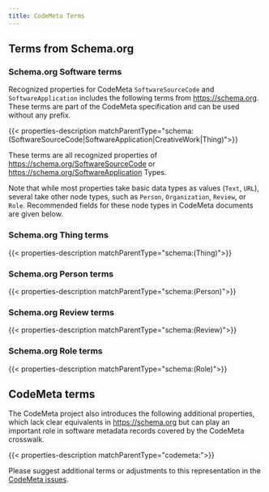```yaml
---
title: CodeMeta Terms
---
```


## Terms from Schema.org

### Schema.org Software terms

Recognized properties for CodeMeta `SoftwareSourceCode` and `SoftwareApplication` includes the following terms from <https://schema.org>.  These terms are part of the CodeMeta specification and can be used without any prefix.

{{< properties-description matchParentType="schema:(SoftwareSourceCode|SoftwareApplication|CreativeWork|Thing)">}}

These terms are all recognized properties of <https://schema.org/SoftwareSourceCode> or <https://schema.org/SoftwareApplication> Types.

Note that while most properties take basic data types as values (`Text`, `URL`), several take other node types, such as `Person`, `Organization`, `Review`, or `Role`.
Recommended fields for these node types in CodeMeta documents are given below.

### Schema.org Thing terms

{{< properties-description matchParentType="schema:(Thing)">}}

### Schema.org Person terms

{{< properties-description matchParentType="schema:(Person)">}}

### Schema.org Review terms

{{< properties-description matchParentType="schema:(Review)">}}

### Schema.org Role terms

{{< properties-description matchParentType="schema:(Role)">}}

## CodeMeta terms

The CodeMeta project also introduces the following additional properties, which lack clear equivalents in <https://schema.org> but can play an important role in software metadata records covered by the CodeMeta crosswalk.

{{< properties-description matchParentType="codemeta:">}}

Please suggest additional terms or adjustments to this representation in the [CodeMeta issues](https://github.com/codemeta/codemeta/issues).
